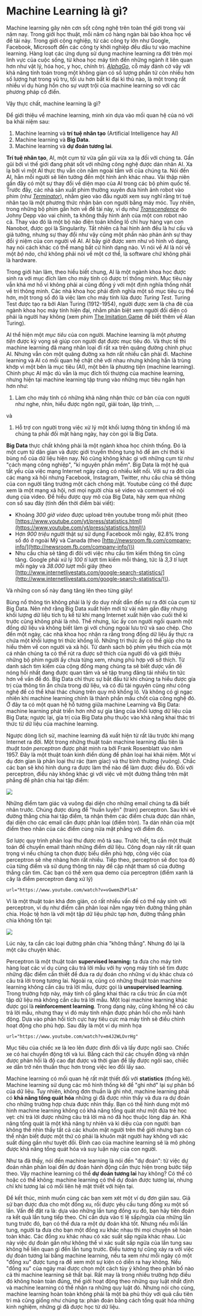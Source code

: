 # Machine Learning là gì?

Machine learning gây nên cơn sốt công nghệ trên toàn thế giới trong vài năm nay. Trong giới học thuật, mỗi năm có hàng ngàn bài báo khoa học về đề tài này. Trong giới công nghiệp, từ các công ty lớn như Google, Facebook, Microsoft đến các công ty khởi nghiệp đều đầu tư vào machine learning. Hàng loạt các ứng dụng sử dụng machine learning ra đời trên mọi linh vực của cuộc sống, từ khoa học máy tính đến những ngành ít liên quan hơn như vật lý, hóa học, y học, chính trị. [_AlphaGo_](https://deepmind.com/research/alphago/), cỗ máy đánh cờ vây với khả năng tính toán trong một không gian có số lượng phần tử còn nhiều hơn số lượng hạt trong vũ trụ, tối ưu hơn bất kì đại kì thủ nào, là một trong rất nhiều ví dụ hùng hồn cho sự vượt trội của machine learning so với các phương pháp cổ điển.

Vậy thực chất, machine learning là gì?

Để giới thiệu về machine learning, mình xin dựa vào mối quan hệ của nó với ba khái niệm sau:  
1. Machine learning và **trí tuệ nhân tạo** \(Artificial Intelligence hay AI\)  
2. Machine learning và **Big Data**.  
3. Machine learning và **dự đoán tương lai**.

**Trí tuệ nhân tạo**, AI, một cụm từ vừa gần gũi vừa xa lạ đối với chúng ta. Gần gũi bởi vì thế giới đang phát sốt với những công nghệ được dán nhãn AI. Xa lạ bởi vì một AI thực thụ vẫn còn nằm ngoài tầm với của chúng ta. Nói đến AI, hẳn mỗi người sẽ liên tưởng đến một hình ảnh khác nhau. Vài thập niên gần đây có một sự thay đổi về diện mạo của AI trong các bộ phim quốc tế. Trước đây, các nhà sản xuất phim thường xuyên đưa hình ảnh robot vào phim \(như [_Terminator_](https://www.imdb.com/title/tt0088247/)\), nhằm gieo vào đầu người xem suy nghĩ rằng trí tuệ nhân tạo là một phương thức nhân bản con người bằng máy móc. Tuy nhiên, trong những bộ phim gần hơn về đề tài này, ví dụ như [_Transcendence_](https://www.imdb.com/title/tt2209764/) do Johny Depp vào vai chính, ta không thấy hình ảnh của một con robot nào cả. Thay vào đó là một bộ não điện toán khổng lồ chỉ huy hàng vạn con Nanobot, được gọi là Singularity. Tất nhiên cả hai hình ảnh đều là hư cấu và giả tưởng, nhưng sự thay đổi như vậy cũng một phần nào phản ánh sự thay đổi ý niệm của con người về AI. AI bây giờ được xem như vô hình vô dạng, hay nói cách khác có thể mang bất cứ hình dạng nào. Vì nói về AI là nói về một _bộ não_, chứ không phải nói về một cơ thể, là software chứ không phải là hardware.

Trong giới hàn lâm, theo hiểu biết chung, AI là một ngành khoa học được sinh ra với mục đích làm cho máy tính có được trí thông minh. Mục tiêu này vẫn khá mơ hồ vì không phải ai cũng đồng ý với một định nghĩa thống nhất về trí thông minh. Các nhà khoa học phải định nghĩa một số mục tiêu cụ thể hơn, một trong số đó là việc làm cho máy tính lừa được _Turing Test_. Turing Test được tạo ra bởi Alan Turing \(1912-1954\), người được xem là cha đẻ của ngành khoa học máy tính hiện đại, nhằm phân biệt xem người đối diện có phải là người hay không \(xem phim [The Imitation Game](https://www.imdb.com/title/tt2084970/) để biết thêm về Alan Turing\). 

AI thể hiện một _mục tiêu_ của con người. Machine learning là một _phương tiện_ được kỳ vọng sẽ giúp con người đạt được mục tiêu đó. Và thực tế thì machine learning đã mang nhân loại đi rất xa trên quãng đường chinh phục AI. Nhưng vẫn còn một quãng đường xa hơn rất nhiều cần phải đi. Machine learning và AI có mối quan hệ chặt chẽ với nhau nhưng không hẳn là trùng khớp vì một bên là mục tiêu \(AI\), một bên là phương tiện \(machine learning\). Chinh phục AI mặc dù vẫn là mục đích tối thượng của machine learning, nhưng hiện tại machine learning tập trung vào những mục tiêu ngắn hạn hơn như:

1. Làm cho máy tính có những khả năng nhận thức cơ bản của con người như nghe, nhìn, hiểu được ngôn ngữ, giải toán, lập trình, …

và

1. Hỗ trợ con người trong việc xử lý một khối lượng thông tin khổng lồ mà chúng ta phải đối mặt hàng ngày, hay còn gọi là Big Data.

**Big Data** thực chất không phải là một ngành khoa học chính thống. Đó là một cụm từ dân gian và được giới truyền thông tung hô để ám chỉ thời kì bùng nổ của dữ liệu hiện nay. Nó cũng không khác gì với những cụm từ như "cách mạng công nghiệp", "kỉ nguyên phần mềm". Big Data là một hệ quả tất yếu của việc mạng Internet ngày càng có nhiều kết nối. Với sự ra đời của các mạng xã hội nhưng Facebook, Instagram, Twitter, nhu cầu chia sẻ thông của con người tăng trưởng một cách chóng mặt. Youtube cũng có thể được xem là một mạng xã hội, nơi mọi người chia sẻ video và comment về nội dung của video. Để hiểu được quy mô của Big Data, hãy xem qua những con số sau đây \(tính đến thời điểm bài viết\):

* Khoảng _300 giờ video_ được upload trên youtube trong mỗi phút \(theo [https://www.youtube.com/yt/press/statistics.html](https://www.youtube.com/yt/press/statistics.html)\)
* Hơn _900 triệu người_  thật sự sử dụng Facebook mỗi ngày, 82.8% trong số đó ở ngoài Mỹ và Canada \(theo [http://newsroom.fb.com/company-info/](http://newsroom.fb.com/company-info/)\)
* Nhu cầu chia sẻ tăng đi đôi với việc nhu cầu tìm kiếm thông tin cũng tăng. Google phải xử lý _100 tỉ_ lượt tìm kiếm mỗi tháng, tức là _3,3 tỉ_ lượt mỗi ngày và _38.000 lượt_ mỗi giây \(theo [http://www.internetlivestats.com/google-search-statistics/](http://www.internetlivestats.com/google-search-statistics/)\).

Và những con số này đang tăng lên theo từng giây!

Bùng nổ thông tin không phải là lý do duy nhất dẫn đến sự ra đời của cụm từ Big Data. Nên nhớ rằng Big Data xuất hiện mới từ vài năm gần đây nhưng khối lượng dữ liệu tích tụ kể từ khi mạng Internet xuất hiện vào cuối thế kỉ trước cũng không phải là nhỏ. Thế nhưng, lúc ấy con người ngồi quanh một đống dữ liệu và không biết làm gì với chúng ngoài lưu trữ và sao chép. Cho đến một ngày, các nhà khoa học nhận ra rằng trong đống dữ liệu ấy thực ra chứa một khối lượng tri thức khổng lồ. Những tri thức ấy có thể giúp cho ta hiểu thêm về con người và xã hội. Từ danh sách bộ phim yêu thích của một cá nhân chúng ta có thể rút ra được sở thích của người đó và giới thiệu những bộ phim người ấy chưa từng xem, nhưng phù hợp với sở thích. Từ danh sách tìm kiếm của cộng đồng mạng chúng ta sẽ biết được vấn đề nóng hổi nhất đang được quan tâm và sẽ tập trung đăng tải nhiều tin tức hơn về vấn đề đó. Big Data chỉ thực sự bắt đầu từ khi chúng ta hiểu được gía trị của thông tin ẩn chứa trong dữ liệu, và có đủ tài nguyên cũng như công nghệ để có thể khai thác chúng trên quy mô khổng lồ. Và không có gì ngạc nhiên khi machine learning chính là thành phần mấu chốt của công nghệ đó. Ở đây ta có một quan hệ hỗ tương giữa machine Learning và Big Data: machine learning phát triển hơn nhờ sự gia tăng của khối lượng dữ liệu của Big Data; ngược lại, gía trị của Big Data phụ thuộc vào khả năng khai thác tri thức từ dữ liệu của machine learning.

Ngược dòng lịch sử, machine learning đã xuất hiện từ rất lâu trước khi mạng Internet ra đời. Một trong những thuật toán machine learning đầu tiên là _thuật toán perceptron_ được phát minh ra bởi Frank Rosenblatt vào năm 1957. Đây là một thuật toán kinh điển dùng để phân loại hai khái niệm. Một ví dụ đơn gỉan là phân loại thư rác \(tam gíac\) và thư bình thường \(vuông\). Chắc các bạn sẽ khó hình dung ra được làm thế nào để làm được điều đó. Đối với perceptron, điều này không khác gì với việc vẽ một đường thẳng trên mặt phẳng để phân chia hai tập điểm:



![](.gitbook/assets/classification1.png)

Những điểm tam giác và vuông đại diện cho những email chúng ta đã biết nhãn trước. Chúng được dùng để "huấn luyện" \(train\) perceptron. Sau khi vẽ đường thẳng chia hai tập điểm, ta nhận thêm các điểm chưa được dán nhãn, đại diện cho các email cần được phân loại \(điểm tròn\). Ta dán nhãn của một điểm theo nhãn của các điểm cùng nửa mặt phẳng với điểm đó.

Sơ lược quy trình phân loại thư được mô tả sau. Trước hết, ta cần một thuật toán để chuyển email thành những điểm dữ liệu. Công đoạn này rất rất quan trọng vì nếu chúng ta chọn được biểu diễn phù hợp, công việc của perceptron sẽ nhẹ nhàng hơn rất nhiều. Tiếp theo, perceptron sẽ đọc tọa độ của từng điểm và sử dụng thông tin này để cập nhật tham số của đường thẳng cần tìm. Các bạn có thể xem qua demo của perceptron \(điểm xanh lá cây là điểm perceptron đang xử lý\)

```embed
url="https://www.youtube.com/watch?v=vGwemZhPlsA"
```


Vì là một thuật toán khá đơn giản, có rất nhiều vấn đề có thể nảy sinh với perceptron, ví dụ như điểm cần phân loại nằm ngay trên đường thẳng phân chia. Hoặc tệ hơn là với một tập dữ liệu phức tạp hơn, đường thẳng phân chia không tồn tại:

![](.gitbook/assets/clasification-hard.png)

Lúc này, ta cần các loại đường phân chia "không thẳng". Nhưng đó lại là một câu chuyện khác.

Perceptron là một thuật toán **supervised learning:** ta đưa cho máy tính hàng loạt các ví dụ cùng câu trả lời mẫu với hy vọng máy tính sẽ tìm được những đặc điểm cần thiết để đưa ra dự đoán cho những ví dụ khác chưa có câu trả lời trong tương lai. Ngoài ra, cũng có những thuật toán machine learning không cần câu trả lời mẫu, được gọi là **unsupervised learning**. Trong trường hợp này, máy tính cố gắng khai thác ra cấu trúc ẩn của một tập dữ liệu mà không cần câu trả lời mẫu. Một loại machine learning khác được gọi là **reinforcement learning**. Trong dạng này, cũng không hề có câu trả lời mẫu, nhưng thay vì đó máy tính nhận được phản hồi cho mỗi hành động. Dựa vào phản hồi tích cực hay tiêu cực mà máy tính sẽ điều chỉnh hoạt động cho phù hợp. Sau đây là một ví dụ minh họa

```embed
url="https://www.youtube.com/watch?v=m4J2WLOvrHg"
```



Mục tiêu của chiếc xe là leo lên được đỉnh đồi và lấy được ngôi sao. Chiếc xe có hai chuyển động tới và lui. Bằng cách thử các chuyển động và nhận được phản hồi là độ cao đạt được và thời gian để lấy được ngôi sao, chiếc xe dần trở nên thuần thục hơn trong việc leo đồi lấy sao.

Machine learning có mối quan hệ rất mật thiết đối với **statistics** \(thống kê\). Machine learning sử dụng các mô hình thống kê để "ghi nhớ" lại sự phân bố của dữ liệu. Tuy nhiên, không đơn thuần là ghi nhớ, machine learning phải có **khả năng tổng quát hóa** những gì đã được nhìn thấy và đưa ra dự đoán cho những trường hợp chưa được nhìn thấy. Bạn có thể hình dung một mô hình machine learning không có khả năng tổng quát như một đứa trẻ học vẹt: chỉ trả lời được những câu trả lời mà nó đã học thuộc lòng đáp án. Khả năng tổng quát là một khả năng tự nhiên và kì diệu của con người: bạn không thể nhìn thấy tất cả các khuôn mặt người trên thế giới nhưng bạn có thể nhận biết được một thứ có phải là khuôn mặt người hay không với xác suất đúng gần như tuyệt đối. Đỉnh cao của machine learning sẽ là mô phỏng được khả năng tổng quát hóa và suy luận này của con người.

Như ta đã thấy, nói đến machine learning là nói đến "dự đoán": từ việc dự đoán nhãn phân loại đến dự đoán hành động cần thực hiện trong bước tiếp theo. Vậy machine learning có thể **dự đoán tương lai** hay không? Có thể có hoặc có thể không: machine learning có thể dự đoán được tương lai, nhưng chỉ khi tương lai có mối liên hệ mật thiết với hiện tại.

Để kết thúc, mình muốn cùng các bạn xem xét một ví dụ đơn giản sau. Giả sử bạn được đưa cho một đồng xu, rồi được yêu cầu tung đồng xu một số lần. Vấn đề đặt ra là: dựa vào những lần tung đồng xu đó, bạn hãy tiên đoán ra kết quả lần tung tiếp theo. Chỉ cần dựa vào tỉ lệ sấp/ngửa của những lần tung trước đó, bạn có thể đưa ra một dự đoán khá tốt. Nhưng nếu mỗi lần tung, người ta đưa cho bạn một đồng xu khác nhau thì mọi chuyện sẽ hoàn toàn khác. Các đồng xu khác nhau có xác suất sấp ngửa khác nhau. Lúc này việc dự đoán gần như không thể vì xác suất sấp ngửa của lần tung sau không hề liên quan gì đến lần tung trước. Điều tương tự cũng xảy ra với việc dự đoán tương lai bằng machine learning, nếu ta xem như mỗi ngày có một "đồng xu" được tung ra để xem một sự kiện có diễn ra hay không. Nếu "đồng xu" của ngày mai được chọn một cách tùy ý không theo phân bố nào cả thì machine learning sẽ thất bại. Rất may là trong nhiều trường hợp điều đó không hoàn toàn đúng, thế giới hoạt động theo những quy luật nhất định và machine learning có thể nhận ra những quy luật đó. Nhưng nói cho cùng, machine learning hoàn toàn không phải là một bà phủ thủy với quả cầu tiên tri mà cũng giống như chúng ta: phán đoán bằng cách tổng quát hóa những kinh nghiệm, những gì đã được học từ dữ liệu.

